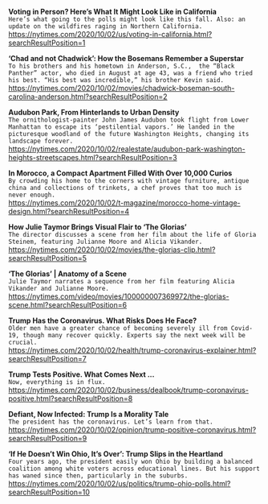 **Voting in Person? Here’s What It Might Look Like in California**\
`Here’s what going to the polls might look like this fall. Also: an update on the wildfires raging in Northern California.`\
https://nytimes.com/2020/10/02/us/voting-in-california.html?searchResultPosition=1

**‘Chad and not Chadwick’: How the Bosemans Remember a Superstar**\
`To his brothers and his hometown in Anderson, S.C.,  the “Black Panther” actor, who died in August at age 43, was a friend who tried his best. “His best was incredible,” his brother Kevin said.`\
https://nytimes.com/2020/10/02/movies/chadwick-boseman-south-carolina-anderson.html?searchResultPosition=2

**Audubon Park, From Hinterlands to Urban Density**\
`The ornithologist-painter John James Audubon took flight from Lower Manhattan to escape its ‘pestilential vapors.’ He landed in the picturesque woodland of the future Washington Heights, changing its landscape forever.`\
https://nytimes.com/2020/10/02/realestate/audubon-park-washington-heights-streetscapes.html?searchResultPosition=3

**In Morocco, a Compact Apartment Filled With Over 10,000 Curios**\
`By crowding his home to the corners with vintage furniture, antique china and collections of trinkets, a chef proves that too much is never enough.`\
https://nytimes.com/2020/10/02/t-magazine/morocco-home-vintage-design.html?searchResultPosition=4

**How Julie Taymor Brings Visual Flair to ‘The Glorias’**\
`The director discusses a scene from her film about the life of Gloria Steinem, featuring Julianne Moore and Alicia Vikander.`\
https://nytimes.com/2020/10/02/movies/the-glorias-clip.html?searchResultPosition=5

**‘The Glorias’ | Anatomy of a Scene**\
`Julie Taymor narrates a sequence from her film featuring Alicia Vikander and Julianne Moore.`\
https://nytimes.com/video/movies/100000007369972/the-glorias-scene.html?searchResultPosition=6

**Trump Has the Coronavirus. What Risks Does He Face?**\
`Older men have a greater chance of becoming severely ill from Covid-19, though many recover quickly. Experts say the next week will be crucial.`\
https://nytimes.com/2020/10/02/health/trump-coronavirus-explainer.html?searchResultPosition=7

**Trump Tests Positive. What Comes Next ...**\
`Now, everything is in flux.`\
https://nytimes.com/2020/10/02/business/dealbook/trump-coronavirus-positive.html?searchResultPosition=8

**Defiant, Now Infected: Trump Is a Morality Tale**\
`The president has the coronavirus. Let’s learn from that.`\
https://nytimes.com/2020/10/02/opinion/trump-positive-coronavirus.html?searchResultPosition=9

**‘If He Doesn’t Win Ohio, It’s Over’: Trump Slips in the Heartland**\
`Four years ago, the president easily won Ohio by building a balanced coalition among white voters across educational lines. But his support has waned since then, particularly in the suburbs.`\
https://nytimes.com/2020/10/02/us/politics/trump-ohio-polls.html?searchResultPosition=10

